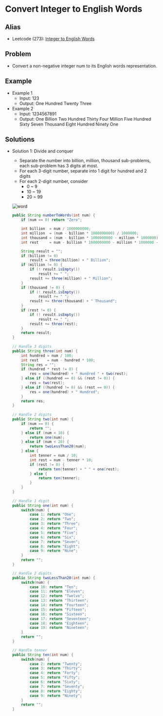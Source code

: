 # Convert Integer to English Words

## Alias
- Leetcode (273): [Integer to English Words](https://leetcode.com/problems/task-scheduler/)

## Problem
- Convert a non-negative integer num to its English words representation.

## Example
- Example 1
   - Input: 123
   - Output: One Hundred Twenty Three
- Example 2
   - Input: 1234567891
   - Output: One Billion Two Hundred Thirty Four Million Five Hundred Sixty Seven Thousand Eight Hundred Ninety One

## Solutions
- Solution 1: Divide and conquer
   - Separate the number into billion, million, thousand sub-problems, each sub-problem has 3 digits at most.
   - For each 3-digit number, separate into 1 digit for hundred and 2 digits
   - For each 2-digit number, consider
      - 0 ~ 9
      - 10 ~ 19
      - 20 ~ 99

  ![word](https://user-images.githubusercontent.com/8989447/117063263-cb198b00-ace1-11eb-8217-b512ee5da169.png)

  ```java
  public String numberToWords(int num) {
      if (num == 0) return "Zero";

      int billion  = num / 1000000000;
      int million  = (num - billion * 1000000000) / 1000000;
      int thousand = (num - billion * 1000000000 - million * 1000000) / 1000;
      int rest     = num - billion * 1000000000 - million * 1000000 - thousand * 1000;

      String result = "";
      if (billion != 0)
          result = three(billion) + " Billion";
      if (million != 0) {
          if (! result.isEmpty())
              result += " ";
          result += three(million) + " Million";
      }
      if (thousand != 0) {
          if (! result.isEmpty())
              result += " ";
          result += three(thousand) + " Thousand";
      }
      if (rest != 0) {
          if (! result.isEmpty())
              result += " ";
          result += three(rest);
      }
      return result;
  }
    
  // Handle 3 digits
  public String three(int num) {
      int hundred = num / 100;
      int rest    = num - hundred * 100;
      String res = "";
      if (hundred * rest != 0) {
          res = one(hundred) + " Hundred " + two(rest);
      } else if ((hundred == 0) && (rest != 0)) {
          res = two(rest);
      } else if ((hundred != 0) && (rest == 0)) {
          res = one(hundred) + " Hundred";
      }
      return res;
  }
    
  // Handle 2 digits
  public String two(int num) {
      if (num == 0) {
          return "";
      } else if (num < 10) {                         
          return one(num);
      } else if (num < 20) {
          return twoLessThan20(num);
      } else {
          int tenner = num / 10;
          int rest = num - tenner * 10;
          if (rest != 0) {
              return ten(tenner) + " " + one(rest);
          } else {
              return ten(tenner);
          }
      }
  }
    
  // Handle 1 digit
  public String one(int num) {
      switch(num) {
          case 1: return "One";
          case 2: return "Two";
          case 3: return "Three";
          case 4: return "Four";
          case 5: return "Five";
          case 6: return "Six";
          case 7: return "Seven";
          case 8: return "Eight";
          case 9: return "Nine";
      }
      return "";
  }

  // Handle 2 digits
  public String twoLessThan20(int num) {
      switch(num) {
          case 10: return "Ten";
          case 11: return "Eleven";
          case 12: return "Twelve";
          case 13: return "Thirteen";
          case 14: return "Fourteen";
          case 15: return "Fifteen";
          case 16: return "Sixteen";
          case 17: return "Seventeen";
          case 18: return "Eighteen";
          case 19: return "Nineteen";
      }
      return "";
  }

  // Handle tenner
  public String ten(int num) {
      switch(num) {
          case 2: return "Twenty";
          case 3: return "Thirty";
          case 4: return "Forty";
          case 5: return "Fifty";
          case 6: return "Sixty";
          case 7: return "Seventy";
          case 8: return "Eighty";
          case 9: return "Ninety";
      }
      return "";
  }    
  ```
